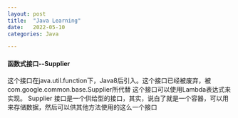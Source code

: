 ```yaml
---
layout: post
title:  "Java Learning"
date:   2022-05-10 
categories: Java

---
```


#### 函数式接口--Supplier
这个接口在java.util.function下，Java8后引入。这个接口已经被废弃，被com.google.common.base.Supplier所代替
这个接口可以使用Lambda表达式来实现。
Supplier 接口是一个供给型的接口，其实，说白了就是一个容器，可以用来存储数据，然后可以供其他方法使用的这么一个接口